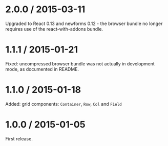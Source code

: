 # 2.0.0 / 2015-03-11

Upgraded to React 0.13 and newforms 0.12 - the browser bundle no longer requires
use of the react-with-addons bundle.

# 1.1.1 / 2015-01-21

Fixed: uncompressed browser bundle was not actually in development mode, as
documented in README.

# 1.1.0 / 2015-01-18

Added: grid components: `Container`, `Row`, `Col` and `Field`

# 1.0.0 / 2015-01-05

First release.